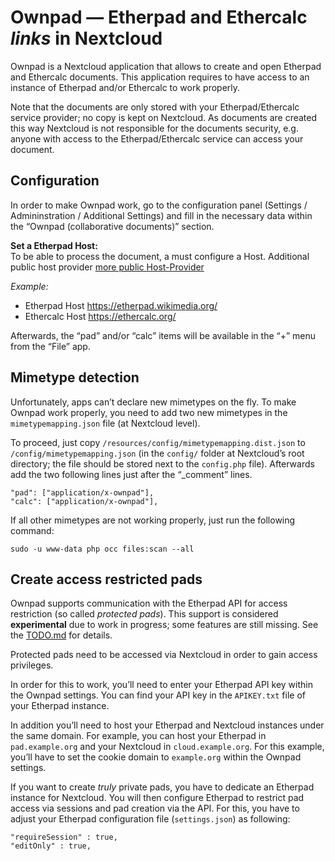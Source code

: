 # Ownpad — Etherpad and Ethercalc _links_ in Nextcloud

Ownpad is a Nextcloud application that allows to create and open
Etherpad and Ethercalc documents. This application requires to have
access to an instance of Etherpad and/or Ethercalc to work properly.

Note that the documents are only stored with your Etherpad/Ethercalc
service provider; no copy is kept on Nextcloud. As documents are
created this way Nextcloud is not responsible for the documents
security, e.g. anyone with access to the Etherpad/Ethercalc service
can access your document.

## Configuration

In order to make Ownpad work, go to the configuration panel (Settings /
Admininstration / Additional Settings) and fill in the necessary data
within the “Ownpad (collaborative documents)” section.

**Set a Etherpad Host:**  
To be able to process the document, a must configure a Host. Additional public host provider [more public Host-Provider](https://github.com/ether/etherpad-lite/wiki/Sites-that-run-Etherpad-Lite)

*Example:*
* Etherpad Host   https://etherpad.wikimedia.org/
* Ethercalc Host  https://ethercalc.org/

Afterwards, the “pad” and/or “calc” items will be available in the “+”
menu from the “File” app.

## Mimetype detection

Unfortunately, apps can’t declare new mimetypes on the fly. To make
Ownpad work properly, you need to add two new mimetypes in the
`mimetypemapping.json` file (at Nextcloud level).

To proceed, just copy `/resources/config/mimetypemapping.dist.json` to
`/config/mimetypemapping.json` (in the `config/` folder at Nextcloud’s
root directory; the file should be stored next to the `config.php`
file). Afterwards add the two following lines just after the “_comment”
lines.

    "pad": ["application/x-ownpad"],
    "calc": ["application/x-ownpad"],

If all other mimetypes are not working properly, just run the
following command:

    sudo -u www-data php occ files:scan --all

## Create access restricted pads

Ownpad supports communication with the Etherpad API for access
restriction (so called *protected pads*). This support is considered
**experimental** due to work in progress; some features are still
missing. See the [TODO.md](TODO.md) for details.

Protected pads need to be accessed via Nextcloud in order to gain access
privileges.

In order for this to work, you’ll need to enter your Etherpad API key
within the Ownpad settings. You can find your API key in the
`APIKEY.txt` file of your Etherpad instance.

In addition you’ll need to host your Etherpad and Nextcloud instances
under the same domain. For example, you can host your Etherpad in
`pad.example.org` and your Nextcloud in `cloud.example.org`. For this
example, you’ll have to set the cookie domain to `example.org` within
the Ownpad settings.

If you want to create *truly* private pads, you have to dedicate an
Etherpad instance for Nextcloud. You will then configure Etherpad to
restrict pad access via sessions and pad creation via the API.
For this, you have to adjust your Etherpad configuration file
(`settings.json`) as following:

    "requireSession" : true,
    "editOnly" : true,
